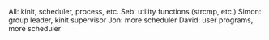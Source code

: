 All: kinit, scheduler, process, etc.
Seb: utility functions (strcmp, etc.)
Simon: group leader, kinit supervisor
Jon: more scheduler
David: user programs, more scheduler
